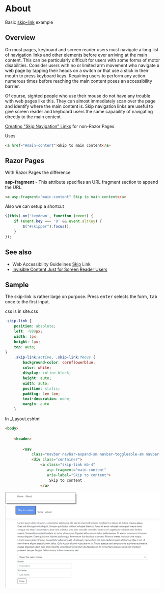 ﻿# About

Basic [skip-link](https://webaim.org/techniques/skipnav/) example


## Overview

On most pages, keyboard and screen reader users must navigate a long list of navigation links and other elements before ever arriving at the main content. This can be particularly difficult for users with some forms of motor disabilities. Consider users with no or limited arm movement who navigate a web page by tapping their heads on a switch or that use a stick in their mouth to press keyboard keys. Requiring users to perform any action numerous times before reaching the main content poses an accessibility barrier.

Of course, sighted people who use their mouse do not have any trouble with web pages like this. They can almost immediately scan over the page and identify where the main content is. Skip navigation links are useful to give screen reader and keyboard users the same capability of navigating directly to the main content.


[Creating "Skip Navigation" Links](https://webaim.org/techniques/skipnav/#creating) for non-Razor Pages

Uses

```html
<a href="#main-content">Skip to main content</a>
```

## Razor Pages

With Razor Pages the difference

**asp-fragment** - This attribute specifies an URL fragment section to append the URL.

```html
<a asp-fragment="main-content" Skip to main content</a>
```

Also we can setup a shortcut

```javascript
$(this).on('keydown', function (event) {
    if (event.key === '0' && event.altKey) {
        $("#skipper").focus();
    }
});
```


## See also

- Web Accessibility Guidelines [Skip](http://web-accessibility.carnegiemuseums.org/code/skip-link/) Link
- [Invisible Content Just for Screen Reader Users](https://webaim.org/techniques/css/invisiblecontent/)


## Sample

The skip-link is rather large on purpose. Press <kbd>enter</kbd> selects the form, <kbd>tab</kbd> once to the first input.

css is in site.css

```css
.skip-link {
    position: absolute;
    left: -999px;
    width: 1px;
    height: 1px;
    top: auto;
}
    .skip-link:active, .skip-link:focus {
        background-color: cornflowerblue;
        color: white;
        display: inline-block;
        height: auto;
        width: auto;
        position: static;
        padding: 1em 1em;
        text-decoration: none;
        margin: auto
    }
```


In _Layout.cshtml

```html
<body>

    <header>

        <nav 
            class="navbar navbar-expand-sm navbar-toggleable-sm navbar-light bg-white border-bottom box-shadow mb-3">
            <div class="container">
                <a class="skip-link mb-4"
                   asp-fragment="main-content"
                   aria-label="Skip to content">
                    Skip to content
                </a>
```

![Figure1](assets/figure1.png)
